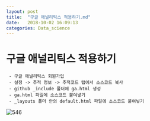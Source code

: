 ```yaml
---
layout: post
title:  "구글 애널리틱스 적용하기.md"
date:   2018-10-02 16:09:13
categories: Data_science
---
```

# 구글 애널리틱스 적용하기
     - 구글 애널리틱스 회원가입
     - 설정 -> 추적 정보 -> 추적코드 탭에서 소스코드 복사
     - github _include 폴더에 ga.html 생성
     - ga.html 파일에 소스코드 붙여넣기
     - _layouts 폴더 안의 default.html 파일에 소스코드 붙여넣기

![546](https://user-images.githubusercontent.com/42957461/48408930-e42eca00-e77d-11e8-9515-db3969d8fa84.png)


